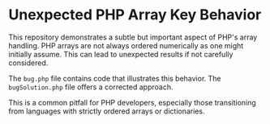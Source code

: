 # Unexpected PHP Array Key Behavior

This repository demonstrates a subtle but important aspect of PHP's array handling. PHP arrays are not always ordered numerically as one might initially assume.  This can lead to unexpected results if not carefully considered.

The `bug.php` file contains code that illustrates this behavior. The `bugSolution.php` file offers a corrected approach.

This is a common pitfall for PHP developers, especially those transitioning from languages with strictly ordered arrays or dictionaries.